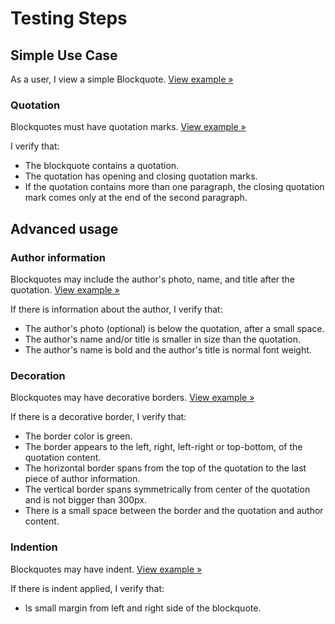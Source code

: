 # Testing Steps

## Simple Use Case

As a user, I view a simple Blockquote. [View example &raquo;](http://boltdesignsystem.com/pattern-lab/patterns/02-components-blockquote-05-blockquote/02-components-blockquote-05-blockquote.html)

### Quotation

Blockquotes must have quotation marks. [View example &raquo;](http://boltdesignsystem.com/pattern-lab/patterns/02-components-blockquote-05-blockquote/02-components-blockquote-05-blockquote.html)

I verify that:

- The blockquote contains a quotation.
- The quotation has opening and closing quotation marks.
- If the quotation contains more than one paragraph, the closing quotation mark comes only at the end of the second paragraph.

## Advanced usage

### Author information

Blockquotes may include the author's photo, name, and title after the quotation. [View example &raquo;](http://boltdesignsystem.com/pattern-lab/patterns/02-components-blockquote-10-blockquote-alignItems-variation/02-components-blockquote-10-blockquote-alignItems-variation.html)

If there is information about the author, I verify that: 

- The author's photo (optional) is below the quotation, after a small space.
- The author's name and/or title is smaller in size than the quotation.
- The author's name is bold and the author's title is normal font weight.

### Decoration

Blockquotes may have decorative borders. [View example &raquo;](http://boltdesignsystem.com/pattern-lab/patterns/02-components-blockquote-20-blockquote-border-variation/02-components-blockquote-20-blockquote-border-variation.html)

If there is a decorative border, I verify that:

- The border color is green.
- The border appears to the left, right, left-right or top-bottom, of the quotation content.
- The horizontal border spans from the top of the quotation to the last piece of author information.
- The vertical border spans symmetrically from center of the quotation and is not bigger than 300px.
- There is a small space between the border and the quotation and author content.

### Indention

Blockquotes may have indent. [View example &raquo;](http://boltdesignsystem.com/pattern-lab/patterns/02-components-blockquote-15-blockquote-indent-variation/02-components-blockquote-15-blockquote-indent-variation.html)

If there is indent applied, I verify that:

- Is small margin from left and right side of the blockquote.

